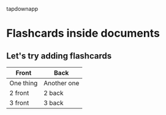 tapdownapp

# Flashcards inside documents

## Let's try adding flashcards

Front | Back
-|-
One thing | Another one
2 front | 2 back
3 front | 3 back
